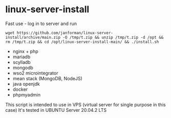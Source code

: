 # linux-server-install
Fast use - log in to server and run

```
wget https://github.com/janforman/linux-server-install/archive/main.zip -O /tmp/t.zip && unzip /tmp/t.zip -d /opt && rm /tmp/t.zip && cd /opt/linux-server-install-main/ && ./install.sh
```

* nginx + php
* mariadb
* scylladb
* mongodb
* wso2 microintegrator
* mean stack (MongoDB, NodeJS)
* java openjdk
* docker
* phpmyadmin

This script is intended to use in VPS (virtual server for single purpose in this case)
It's tested in UBUNTU Server 20.04.2 LTS
